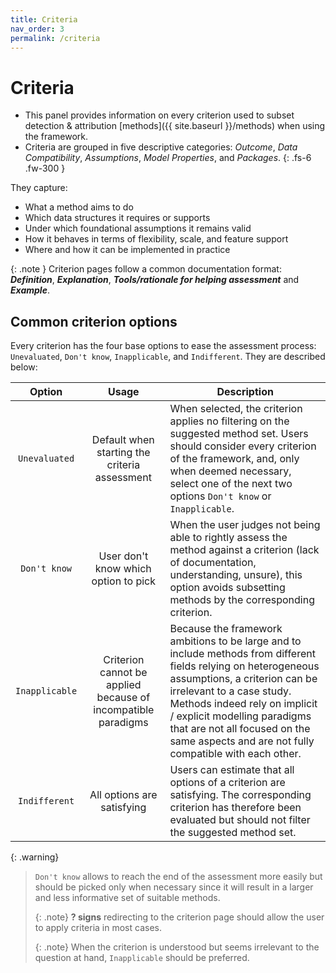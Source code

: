 ```yaml
---
title: Criteria
nav_order: 3
permalink: /criteria
---
```


# Criteria

- This panel provides information on every criterion used to subset detection & attribution [methods]({{ site.baseurl }}/methods) when using the framework.
- Criteria are grouped in five descriptive categories: *Outcome*, *Data Compatibility*, *Assumptions*, *Model Properties*, and *Packages*.
{: .fs-6 .fw-300 }

They capture: 
- What a method aims to do
- Which data structures it requires or supports
- Under which foundational assumptions it remains valid
- How it behaves in terms of flexibility, scale, and feature support
- Where and how it can be implemented in practice

{: .note }
Criterion pages follow a common documentation format: ***Definition***, ***Explanation***, ***Tools/rationale for helping assessment*** and ***Example***.


## Common criterion options

Every criterion has the four base options to ease the assessment process: `Unevaluated`, `Don't know`, `Inapplicable`, and `Indifferent`. They are described below:


|  **Option**        | **Usage**                  | **Description**                  |
|:------------------:|:--------------------------:|---------------------------------|
| `Unevaluated`      | Default when starting the criteria assessment | When selected, the criterion applies no filtering on the suggested method set. Users should consider every criterion of the framework, and, only when deemed necessary, select one of the next two options `Don't know` or `Inapplicable`. |
| `Don't know`       | User don't know which option to pick | When the user judges not being able to rightly assess the method against a criterion (lack of documentation, understanding, unsure), this option avoids subsetting methods by the corresponding criterion. |
| `Inapplicable`     | Criterion cannot be applied because of incompatible paradigms | Because the framework ambitions to be large and to include methods from different fields relying on heterogeneous assumptions, a criterion can be irrelevant to a case study. Methods indeed rely on implicit / explicit modelling paradigms that are not all focused on the same aspects and are not fully compatible with each other. |
| `Indifferent`      | All options are satisfying | Users can estimate that all options of a criterion are satisfying. The corresponding criterion has therefore been evaluated but should not filter the suggested method set. |

{: .warning}
> `Don't know` allows to reach the end of the assessment more easily but should be picked only when necessary since it will result in a larger and less informative set of suitable methods.
> 
> {: .note}
> **? signs** redirecting to the criterion page should allow the user to apply criteria in most cases.
> 
> {: .note}
> When the criterion is understood but seems irrelevant to the question at hand, `Inapplicable` should be preferred.
  